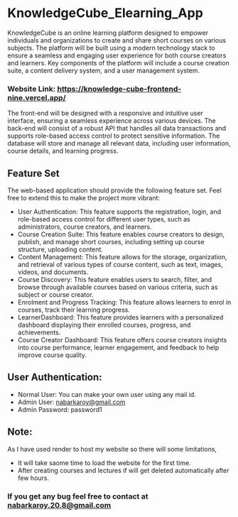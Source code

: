 # KnowledgeCube_Elearning_App
 
 KnowledgeCube is an online learning platform designed to empower individuals and organizations to
 create and share short courses on various subjects. The platform will be built using a modern technology
 stack to ensure a seamless and engaging user experience for both course creators and learners. Key
 components of the platform will include a course creation suite, a content delivery system, and a user
 management system.

### Website Link: https://knowledge-cube-frontend-nine.vercel.app/
 
 The front-end will be designed with a responsive and intuitive user interface, ensuring a seamless
 experience across various devices. The back-end will consist of a robust API that handles all data
 transactions and supports role-based access control to protect sensitive information. The database will
 store and manage all relevant data, including user information, course details, and learning progress.
 ## Feature Set
 The web-based application should provide the following feature set. Feel free to extend this to make the
 project more vibrant:
 * User Authentication: This feature supports the registration, login, and role-based access control
 for different user types, such as administrators, course creators, and learners.
 * Course Creation Suite: This feature enables course creators to design, publish, and manage short
 courses, including setting up course structure, uploading content.
 * Content Management: This feature allows for the storage, organization, and retrieval of various
 types of course content, such as text, images, videos, and documents.
 * Course Discovery: This feature enables users to search, filter, and browse through available
 courses based on various criteria, such as subject or course creator.
 * Enrolment and Progress Tracking: This feature allows learners to enrol in courses, track their
 learning progress.
 * LearnerDashboard: This feature provides learners with a personalized dashboard displaying their
 enrolled courses, progress, and achievements.
 * Course Creator Dashboard: This feature offers course creators insights into course performance,
 learner engagement, and feedback to help improve course quality.

## User Authentication:
* Normal User: You can make your own user using any mail id.
* Admin User: nabarkaroy@gmail.com
* Admin Password: password1

## Note:
As I have used render to host my website so there will some limitations,
* It will take saome time to load the website for the first time.
* After creating courses and lectures if will get deleted automatically after few hours.

### If you get any bug feel free to contact at nabarkaroy.20.8@gmail.com

